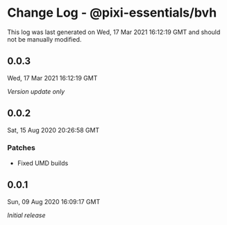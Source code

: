 # Change Log - @pixi-essentials/bvh

This log was last generated on Wed, 17 Mar 2021 16:12:19 GMT and should not be manually modified.

## 0.0.3
Wed, 17 Mar 2021 16:12:19 GMT

*Version update only*

## 0.0.2
Sat, 15 Aug 2020 20:26:58 GMT

### Patches

- Fixed UMD builds

## 0.0.1
Sun, 09 Aug 2020 16:09:17 GMT

*Initial release*

